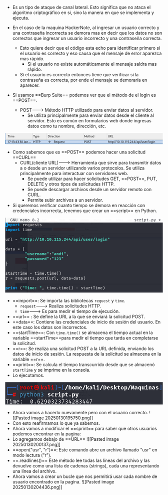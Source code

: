 
- Es un tipo de ataque de canal lateral. Esto significa que no ataca el algoritmo criptográfico en si, sino la manera en que se implementa y ejecuta.
- En el caso de la maquina HackerNote, al ingresar un usuario correcto y una contraseña incorrecta se demora mas en decir que los datos no son correctos que ingresar un usuario incorrecto y una contraseña correcta.
	- Esto quiere decir que el código esta echo para identificar primero si el usuario es correcto y eso causa que el mensaje de error aparezca mas rápido.
		- Si el usuario no existe automáticamente el mensaje saldra mas rápido.
	- Si el usuario es correcto entonces tiene que verificar si la contraseña es correcta, por ende el mensaje se demoraría en aparecer.

- Si usamos ==Burp Suite== podemos ver que el método de el login es ==POST==.
	- POST---> Método HTTP utilizado para enviar datos al servidor.
		- Se utiliza principalmente para enviar datos desde el cliente al servidor. Esto es común en formularios web donde ingresas datos como tu nombre, dirección, etc.

![](../Imagenes/Pasted%20image%2020250130191701.png)

- Como sabemos que es ==POST== podemos hacer una solicitud ==CURL==
	- CURL(cliente URL)---> Herramienta que sirve para transmitir datos a o desde un servidor utilizando varios protocolos. Se utiliza principalmente para interactuar con servidores web.
		- Se puede utilizar para hacer solicitudes GET, ==POST==, PUT, DELETE y otros tipos de solicitudes HTTP.
		- Se puede descargar archivos desde un servidor remoto con CURL.
		- Permite subir archivos a un servidor.
- Si queremos verificar cuanto tiempo se demora en reacción con credenciales incorrecta, tenemos que crear un ==script== en Python.

![](../Imagenes/Pasted%20image%2020250130195620.png)

- ==import==: Se importa las bibliotecas `request` y `time`.
	- `request`---> Realiza solicitudes HTTP.
	- `time`---> Es para medir el tiempo de ejecución.
- ==url== : Se define la URL a la que se enviará la solicitud POST.
- ==data==: Contiene las credenciales de inicio de sesión del usuario. En este caso los datos son incorrectos.
- ==startTime==: Con `time.time()` se almacena el tiempo actual en la variable ==startTime==para medir el tiempo que tarda en completarse la solicitud.
- ==r==: Se realiza una solicitud POST a la URL definida, enviando los datos de inicio de sesión. La respuesta de la solicitud se almacena en la variable ==r==.
- ==print==: Se calcula el tiempo transcurrido desde que se almacenó `startTime` y se imprime en la consola.
- Lo ejecutamos.

![](../Imagenes/Pasted%20image%2020250130195639.png)

- Ahora vamos a hacerlo nuevamente pero con el usuario correcto.
![[Pasted image 20250130195750.png]]
- Con esto reafirmamos lo que ya sabemos.
- Ahora vamos a modificar el ==sprint== para saber que otros usuarios podemos encontrar en la pagina:
- Lo agregamos debajo de ==URL==
![[Pasted image 20250130200137.png]]
- ==open("usr", "r")==: Este comando abre un archivo llamado "usr" en modo lectura ("r").
- ==.readlines()== Este método lee todas las líneas del archivo y las devuelve como una lista de cadenas (strings), cada una representando una línea del archivo.
- Ahora vamos a crear un bucle que nos permitirá usar cada nombre de usuario encontrado en la pagina.
![[Pasted image 20250130204436.png]]

